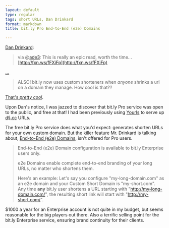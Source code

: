 ```yaml
---
layout: default
type: regular
tags: short URLs, Dan Drinkard
format: markdown
title: bit.ly Pro End-to-End (e2e) Domains

---
```

[Dan Drinkard](http://twitter.com/#!/dandrinkard/status/10404047089565697):

> via @[ade3](http://twitter.com/#!/ade3): This is really an epic read, worth the time... [http://fxn.ws/fFXiFp](http://fxn.ws/fFXiFp)

[...](http://twitter.com/#!/dandrinkard/status/10404354443968512)

> ALSO! bit.ly now uses custom shorteners when _anyone_ shrinks a url on a domain they manage. How cool is that??

[That's _pretty cool_](http://www.hulu.com/watch/194733/saturday-night-live-miley-cyrus-show).

Upon Dan's notice, I was jazzed to discover that bit.ly Pro service was open to the public, and free at that! I had been previously using [Yourls](http://yourls.org/) to serve up [d§.cc](http://d§.cc) URLs.

The free bit.ly Pro service does what you'd expect: generates shorten URLs for your own custom domain. But the killer feature Mr. Drinkard is talking about, [End-to-End (e2e) Domains](http://bit.ly/pro/help#e2edomain), isn't offered for Pro users.  

> End-to-End (e2e) Domain configuration is available to bit.ly Enterprise users only.
>
> e2e Domains enable complete end-to-end branding of your long URLs, no matter who shortens them.
>
> Here's an example: Let's say you configure "my-long-domain.com" as an e2e domain and your Custom Short Domain is "my-short.com". Any time **any** bit.ly user shortens a URL starting with "http://my-long-domain.com/", the resulting short link will start with "http://my-short.com/".

$1000 a year for an Enterprise account is not quite in my budget, but seems reasonable for the big players out there. Also a terrific selling point for the bit.ly Enterprise service, ensuring brand continuity for their clients.